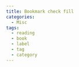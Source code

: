 ```yaml
---
title: Bookmark check fill
categories:
  - Misc
tags:
  - reading
  - book
  - label
  - tag
  - category
---
```

